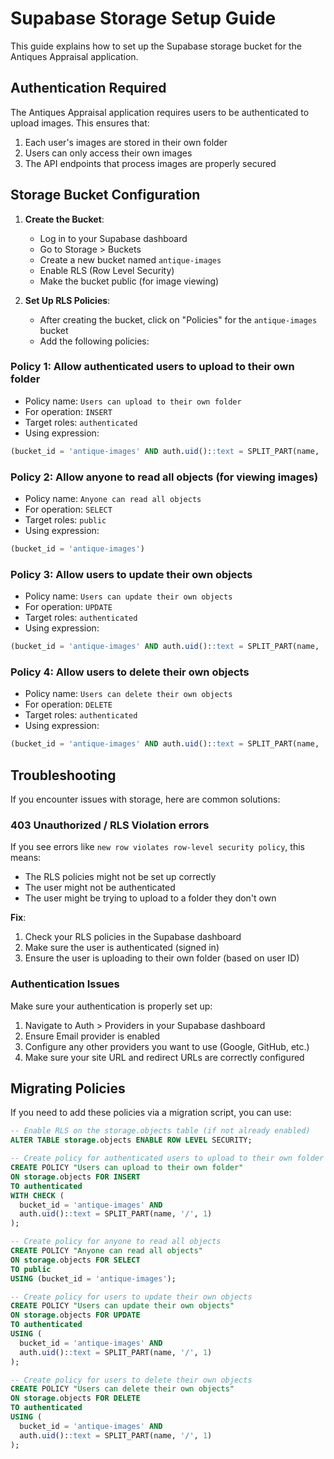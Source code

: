 # Supabase Storage Setup Guide

This guide explains how to set up the Supabase storage bucket for the Antiques Appraisal application.

## Authentication Required

The Antiques Appraisal application requires users to be authenticated to upload images. This ensures that:

1. Each user's images are stored in their own folder
2. Users can only access their own images 
3. The API endpoints that process images are properly secured

## Storage Bucket Configuration

1. **Create the Bucket**:
   - Log in to your Supabase dashboard
   - Go to Storage > Buckets
   - Create a new bucket named `antique-images`
   - Enable RLS (Row Level Security)
   - Make the bucket public (for image viewing)

2. **Set Up RLS Policies**:
   - After creating the bucket, click on "Policies" for the `antique-images` bucket
   - Add the following policies:

### Policy 1: Allow authenticated users to upload to their own folder

- Policy name: `Users can upload to their own folder`
- For operation: `INSERT`
- Target roles: `authenticated`
- Using expression:
```sql
(bucket_id = 'antique-images' AND auth.uid()::text = SPLIT_PART(name, '/', 1))
```

### Policy 2: Allow anyone to read all objects (for viewing images)

- Policy name: `Anyone can read all objects`
- For operation: `SELECT`
- Target roles: `public`
- Using expression:
```sql
(bucket_id = 'antique-images')
```

### Policy 3: Allow users to update their own objects

- Policy name: `Users can update their own objects`
- For operation: `UPDATE`
- Target roles: `authenticated`
- Using expression:
```sql
(bucket_id = 'antique-images' AND auth.uid()::text = SPLIT_PART(name, '/', 1))
```

### Policy 4: Allow users to delete their own objects

- Policy name: `Users can delete their own objects`
- For operation: `DELETE`
- Target roles: `authenticated`
- Using expression:
```sql
(bucket_id = 'antique-images' AND auth.uid()::text = SPLIT_PART(name, '/', 1))
```

## Troubleshooting

If you encounter issues with storage, here are common solutions:

### 403 Unauthorized / RLS Violation errors

If you see errors like `new row violates row-level security policy`, this means:
- The RLS policies might not be set up correctly
- The user might not be authenticated
- The user might be trying to upload to a folder they don't own

**Fix**:
1. Check your RLS policies in the Supabase dashboard
2. Make sure the user is authenticated (signed in)
3. Ensure the user is uploading to their own folder (based on user ID)

### Authentication Issues

Make sure your authentication is properly set up:

1. Navigate to Auth > Providers in your Supabase dashboard
2. Ensure Email provider is enabled
3. Configure any other providers you want to use (Google, GitHub, etc.)
4. Make sure your site URL and redirect URLs are correctly configured

## Migrating Policies

If you need to add these policies via a migration script, you can use:

```sql
-- Enable RLS on the storage.objects table (if not already enabled)
ALTER TABLE storage.objects ENABLE ROW LEVEL SECURITY;

-- Create policy for authenticated users to upload to their own folder
CREATE POLICY "Users can upload to their own folder" 
ON storage.objects FOR INSERT 
TO authenticated 
WITH CHECK (
  bucket_id = 'antique-images' AND 
  auth.uid()::text = SPLIT_PART(name, '/', 1)
);

-- Create policy for anyone to read all objects
CREATE POLICY "Anyone can read all objects" 
ON storage.objects FOR SELECT 
TO public 
USING (bucket_id = 'antique-images');

-- Create policy for users to update their own objects
CREATE POLICY "Users can update their own objects" 
ON storage.objects FOR UPDATE
TO authenticated 
USING (
  bucket_id = 'antique-images' AND 
  auth.uid()::text = SPLIT_PART(name, '/', 1)
);

-- Create policy for users to delete their own objects
CREATE POLICY "Users can delete their own objects" 
ON storage.objects FOR DELETE
TO authenticated 
USING (
  bucket_id = 'antique-images' AND 
  auth.uid()::text = SPLIT_PART(name, '/', 1)
);
``` 